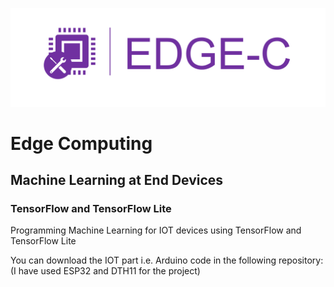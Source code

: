![](https://github.com/MohithGowdaHR/Edge_Computing/blob/master/Extras/EC-logo/Final-logos/EC-logo-1.png)

# Edge Computing

## Machine Learning at End Devices

### TensorFlow and TensorFlow Lite

Programming Machine Learning for IOT devices using TensorFlow and TensorFlow Lite

You can download the IOT part i.e. Arduino code in the following repository:
(I have used ESP32 and DTH11 for the project)

